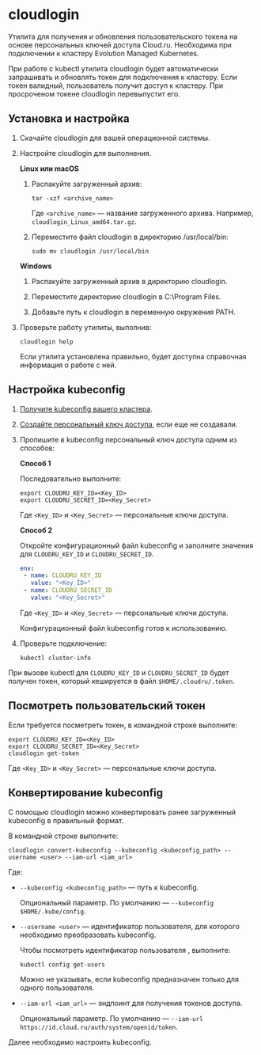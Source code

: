# cloudlogin

Утилита для получения и обновления пользовательского токена на основе персональных ключей доступа Cloud.ru.
Необходима при подключении к кластеру Evolution Managed Kubernetes.

При работе с kubectl утилита cloudlogin будет автоматически запрашивать и обновлять токен для подключения к кластеру. 
Если токен валидный, пользователь получит доступ к кластеру. 
При просроченом токене cloudlogin перевыпустит его.

## Установка и настройка
 
1. Скачайте cloudlogin для вашей операционной системы.

1. Настройте cloudlogin для выполнения.
 
   **Linux или macOS**
   
   1. Распакуйте загруженный архив:
   
      ```shell
	  tar -xzf <archive_name>
	  ```
	  
	  Где `<archive_name>` — название загруженного архива. 
	  Например, `cloudlogin_Linux_amd64.tar.gz`.
   
   
   1. Переместите файл cloudlogin в директорию /usr/local/bin:
   
	  ```shell
	  sudo mv cloudlogin /usr/local/bin
	  ```	  
   
   **Windows**
   
   1. Распакуйте загруженный архив в директорию cloudlogin.
   
   1. Переместите директорию cloudlogin в C:\Program Files.

   1. Добавьте путь к cloudlogin в переменную окружения PATH.
   
   
1. Проверьте работу утилиты, выполнив:

   ```shell
   cloudlogin help
   ```
   
   Если утилита установлена правильно, будет доступна справочная информация о работе с ней.
   
## Настройка kubeconfig

1. [Получите kubeconfig вашего кластера](https://cloud.ru/ru/docs/kubernetes-evolution/ug/topics/guides__cluster__download-kubeconfig.html).

1. [Создайте персональный ключ доступа](https://cloud.ru/ru/docs/console_api/ug/topics/guides__api_key.html), если еще не создавали.

1. Пропишите в kubeconfig персональный ключ доступа одним из способов:

   **Способ 1**

   Последовательно выполните:
   
   ```shell
   export CLOUDRU_KEY_ID=<Key_ID>
   export CLOUDRU_SECRET_ID=<Key_Secret>
   ```
	  
   Где `<Key_ID>` и `<Key_Secret>` — персональные ключи доступа.

   **Способ 2**
   
   Откройте конфигурационный файл kubeconfig и заполните значения для `CLOUDRU_KEY_ID` и `CLOUDRU_SECRET_ID`.
   
   ```yaml  
   env:
    - name: CLOUDRU_KEY_ID
      value: "<Key_ID>"
    - name: CLOUDRU_SECRET_ID
      value: "<Key_Secret>"
   ```
	  
   Где `<Key_ID>` и `<Key_Secret>` — персональные ключи доступа.

   Конфигурационный файл kubeconfig готов к использованию.
	  
1. Проверьте подключение:

   ```shell
   kubectl cluster-info
   ``` 	  

При вызове kubectl для `CLOUDRU_KEY_ID` и `CLOUDRU_SECRET_ID` будет получен токен, который кешируется в файл `$HOME/.cloudru/.token`. 

## Посмотреть пользовательский токен

Если требуется посметреть токен, в командной строке выполните:

```shell
export CLOUDRU_KEY_ID=<Key_ID>
export CLOUDRU_SECRET_ID=<Key_Secret>
cloudlogin get-token
```

Где `<Key_ID>` и `<Key_Secret>` — персональные ключи доступа.

## Конвертирование kubeconfig

С помощью cloudlogin можно конвертировать ранее загруженный kubeconfig в правильный формат.

В командной строке выполните:

```shell
cloudlogin convert-kubeconfig --kubeconfig <kubeconfig_path> --username <user> --iam-url <iam_url>
```   

Где:

- `--kubeconfig <kubeconfig_path>` — путь к kubeconfig.

  Опциональный параметр. По умолчанию — `--kubeconfig $HOME/.kube/config`.

- `--username <user>` — идентификатор пользователя, для которого необходимо преобразовать kubeconfig.

   Чтобы посмотреть идентификатор пользователя <user>, выполните:
   
   ```shell
   kubectl config get-users
   ```

   Можно не указывать, если kubeconfig предназначен только для одного пользователя.

- `--iam-url <iam_url>` — эндпоинт для получения токенов доступа.

   Опциональный параметр. По умолчанию — `--iam-url https://id.cloud.ru/auth/system/openid/token`.

Далее необходимо настроить kubeconfig.
